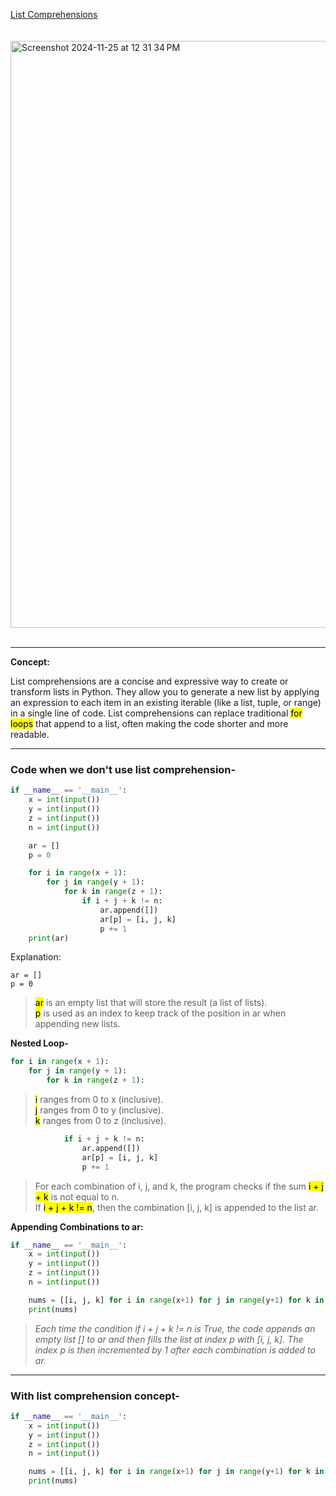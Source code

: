 [List Comprehensions](https://www.hackerrank.com/challenges/list-comprehensions/problem?isFullScreen=false)<br>
<br>
<br>
<img width="939" alt="Screenshot 2024-11-25 at 12 31 34 PM" src="https://github.com/user-attachments/assets/0b3af68d-fe9b-4b89-b43f-9028fd71b751">
<br>
<br>

-------------
**Concept:** <br>

List comprehensions are a concise and expressive way to create or transform lists in Python. They allow you to generate a new list by applying an expression to each item in an existing iterable (like a list, tuple, or range) in a single line of code. List comprehensions can replace traditional <mark>for loops</mark> that append to a list, often making the code shorter and more readable.

-------------------------------------------------
### Code when we don't use list comprehension-
```python
if __name__ == '__main__':
    x = int(input())
    y = int(input())
    z = int(input())
    n = int(input())

    ar = []
    p = 0

    for i in range(x + 1):
        for j in range(y + 1):
            for k in range(z + 1):
                if i + j + k != n:
                    ar.append([])
                    ar[p] = [i, j, k]
                    p += 1
    print(ar)
```
Explanation:<br>
```
ar = []
p = 0
```
><mark>ar</mark> is an empty list that will store the result (a list of lists).<br>
><mark>p</mark> is used as an index to keep track of the position in ar when appending new lists.<br>

**Nested Loop-** <br>
```python
for i in range(x + 1):
    for j in range(y + 1):
        for k in range(z + 1):
```
><mark>i</mark> ranges from 0 to x (inclusive).<br>
><mark>j</mark> ranges from 0 to y (inclusive).<br>
><mark>k</mark> ranges from 0 to z (inclusive).<br>
```python
            if i + j + k != n:
                ar.append([])
                ar[p] = [i, j, k]
                p += 1
```
>For each combination of i, j, and k, the program checks if the sum <mark>i + j + k</mark> is not equal to n.<br>
>If <mark>i + j + k != n</mark>, then the combination [i, j, k] is appended to the list ar.<br>

**Appending Combinations to ar:**
```python
if __name__ == '__main__':
    x = int(input())
    y = int(input())
    z = int(input())
    n = int(input())

    nums = [[i, j, k] for i in range(x+1) for j in range(y+1) for k in range(z+1) if (i+j+k) != n]
    print(nums)
```
>_Each time the condition if i + j + k != n is True, the code appends an empty list [] to ar and then fills the list at index p with [i, j, k].
>The index p is then incremented by 1 after each combination is added to ar._
--------------------------------------------
### With list comprehension concept-
```python
if __name__ == '__main__':
    x = int(input())
    y = int(input())
    z = int(input())
    n = int(input())

    nums = [[i, j, k] for i in range(x+1) for j in range(y+1) for k in range(z+1) if (i+j+k) != n]
    print(nums)
```
